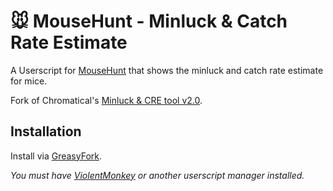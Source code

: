 # 🐭️ MouseHunt - Minluck & Catch Rate Estimate

A Userscript for [MouseHunt](https://mousehuntgame.com) that shows the minluck and catch rate estimate for mice.

Fork of Chromatical's [Minluck & CRE tool v2.0](https://greasyfork.org/en/scripts/447193-mh-minluck-cre-tool-v2-0-new).

## Installation

Install via [GreasyFork](https://greasyfork.org/en/scripts/449334-mousehunt-minluck-catch-rate-estimate).

*You must have [ViolentMonkey](https://violentmonkey.github.io/) or another userscript manager installed.*
